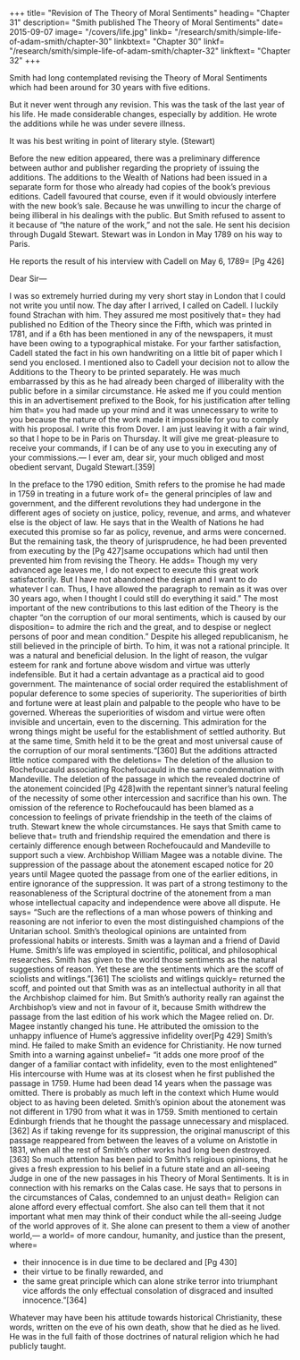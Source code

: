 




+++
title=  "Revision of The Theory of Moral Sentiments"
heading=  "Chapter 31"
description=  "Smith published The Theory of Moral Sentiments"
date=  2015-09-07
image=  "/covers/life.jpg"
linkb=  "/research/smith/simple-life-of-adam-smith/chapter-30"
linkbtext=  "Chapter 30"
linkf=  "/research/smith/simple-life-of-adam-smith/chapter-32"
linkftext=  "Chapter 32"
+++

Smith had long contemplated revising the Theory of Moral Sentiments which had been around for 30 years with five editions.

But it never went through any revision.
This was the task of the last year of his life.
He made considerable changes, especially by addition.
He wrote the additions while he was under severe illness.

It was his best writing in point of literary style. (Stewart)

Before the new edition appeared, there was a preliminary difference between author and publisher regarding the propriety of issuing the additions.
The additions to the Wealth of Nations had been issued in a separate form for those who already had copies of the book’s previous editions.
Cadell favoured that course, even if it would obviously interfere with the new book’s sale.
Because he was unwilling to incur the charge of being illiberal in his dealings with the public.
But Smith refused to assent to it because of “the nature of the work,” and not the sale.
He sent his decision through Dugald Stewart.
Stewart was in London in May 1789 on his way to Paris.

He reports the result of his interview with Cadell on May 6, 1789= 
[Pg 426]

Dear Sir—

I was so extremely hurried during my very short stay in London that I could not write you until now.
The day after I arrived, I called on Cadell.
I luckily found Strachan with him.
They assured me most positively that= 
they had published no Edition of the Theory since the Fifth, which was printed in 1781, and
if a 6th has been mentioned in any of the newspapers, it must have been owing to a typographical mistake.
For your farther satisfaction, Cadell stated the fact in his own handwriting on a little bit of paper which I send you enclosed.
I mentioned also to Cadell your decision not to allow the Additions to the Theory to be printed separately.
He was much embarrassed by this as he had already been charged of illiberality with the public before in a similar circumstance.
He asked me if you could mention this in an advertisement prefixed to the Book, for his justification after telling him that= 
you had made up your mind and
it was unnecessary to write to you because the nature of the work made it impossible for you to comply with his proposal.
I write this from Dover.
I am just leaving it with a fair wind, so that I hope to be in Paris on Thursday.
It will give me great-pleasure to receive your commands, if I can be of any use to you in executing any of your commissions.—
I ever am, dear sir, your much obliged and most obedient servant,
Dugald Stewart.[359]

In the preface to the 1790 edition, Smith refers to the promise he had made in 1759 in treating in a future work of= 
the general principles of law and government, and
the different revolutions they had undergone in the different ages of society on justice, policy, revenue, and arms, and whatever else is the object of law.
He says that in the Wealth of Nations he had executed this promise so far as policy, revenue, and arms were concerned.
But the remaining task, the theory of jurisprudence, he had been prevented from executing by the [Pg 427]same occupations which had until then prevented him from revising the Theory.
He adds= 
Though my very advanced age leaves me, I do not expect to execute this great work satisfactorily.
But I have not abandoned the design and I want to do whatever I can.
Thus, I have allowed the paragraph to remain as it was over 30 years ago, when I thought I could still do everything it said.”
The most important of the new contributions to this last edition of the Theory is the chapter “on the corruption of our moral sentiments, which is caused by our disposition= 
to admire the rich and the great, and
to despise or neglect persons of poor and mean condition.”
Despite his alleged republicanism, he still believed in the principle of birth.
To him, it was not a rational principle.
It was a natural and beneficial delusion.
In the light of reason, the vulgar esteem for rank and fortune above wisdom and virtue was utterly indefensible.
But it had a certain advantage as a practical aid to good government.
The maintenance of social order required the establishment of popular deference to some species of superiority.
The superiorities of birth and fortune were at least plain and palpable to the people who have to be governed.
Whereas the superiorities of wisdom and virtue were often invisible and uncertain, even to the discerning.
This admiration for the wrong things might be useful for the establishment of settled authority.
But at the same time, Smith held it to be the great and most universal cause of the corruption of our moral sentiments.“[360]
But the additions attracted little notice compared with the deletions= 
The deletion of the allusion to Rochefoucauld associating Rochefoucauld in the same condemnation with Mandeville.
The deletion of the passage in which the revealed doctrine of the atonement coincided [Pg 428]with the repentant sinner’s natural feeling of the necessity of some other intercession and sacrifice than his own.
The omission of the reference to Rochefoucauld has been blamed as a concession to feelings of private friendship in the teeth of the claims of truth.
Stewart knew the whole circumstances.
He says that Smith came to believe that= 
truth and friendship required the emendation and
there is certainly difference enough between Rochefoucauld and Mandeville to support such a view.
Archbishop William Magee was a notable divine.
The suppression of the passage about the atonement escaped notice for 20 years until Magee quoted the passage from one of the earlier editions, in entire ignorance of the suppression.
It was part of a strong testimony to the reasonableness of the Scriptural doctrine of the atonement from a man whose intellectual capacity and independence were above all dispute.
He says= 
“Such are the reflections of a man whose powers of thinking and reasoning are not inferior to even the most distinguished champions of the Unitarian school. Smith’s theological opinions are untainted from professional habits or interests.
Smith was a layman and a friend of David Hume.
Smith’s life was employed in scientific, political, and philosophical researches.
Smith has given to the world those sentiments as the natural suggestions of reason.
Yet these are the sentiments which are the scoff of sciolists and witlings.”[361]
The sciolists and witlings quickly= 
returned the scoff, and
pointed out that Smith was as an intellectual authority in all that the Archbishop claimed for him.
But Smith’s authority really ran against the Archbishop’s view and not in favour of it, because Smith withdrew the passage from the last edition of his work which the Magee relied on.
Dr. Magee instantly changed his tune.
He attributed the omission to the unhappy influence of Hume’s aggressive infidelity over[Pg 429] Smith’s mind.
He failed to make Smith an evidence for Christianity.
He now turned Smith into a warning against unbelief= 
“it adds one more proof of the danger of a familiar contact with infidelity, even to the most enlightened”
His intercourse with Hume was at its closest when he first published the passage in 1759.
Hume had been dead 14 years when the passage was omitted.
There is probably as much left in the context which Hume would object to as having been deleted.
Smith’s opinion about the atonement was not different in 1790 from what it was in 1759.
Smith mentioned to certain Edinburgh friends that he thought the passage unnecessary and misplaced.[362]
As if taking revenge for its suppression, the original manuscript of this passage  reappeared from between the leaves of a volume on Aristotle in 1831, when all the rest of Smith’s other works had long been destroyed.[363]
So much attention has been paid to Smith’s religious opinions, that he gives a fresh expression to his belief in a future state and an all-seeing Judge in one of the new passages in his Theory of Moral Sentiments.
It is in connection with his remarks on the Calas case.
He says that to persons in the circumstances of Calas, condemned to an unjust death= 
Religion can alone afford every effectual comfort.
She also can tell them that it not important what men may think of their conduct while the all-seeing Judge of the world approves of it.
She alone can present to them a view of another world,—
a world= 
of more candour, humanity, and justice than the present,
where= 
- their innocence is in due time to be declared and [Pg 430]
- their virtue to be finally rewarded, and
- the same great principle which can alone strike terror into triumphant vice affords the only effectual consolation of disgraced and insulted innocence.”[364]

Whatever may have been his attitude towards historical Christianity, these words, written on the eve of his own death, show that he died as he lived.
He was in the full faith of those doctrines of natural religion which he had publicly taught.
